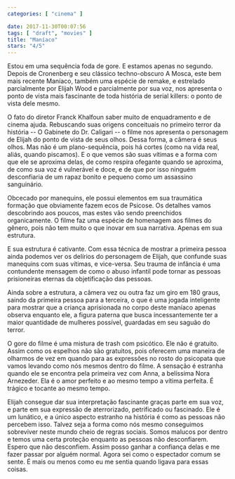 ```yaml
---
categories: [ "cinema" ]

date: 2017-11-30T00:07:56
tags: [ "draft", "movies" ]
title: "Maníaco"
stars: "4/5"
---
```

Estou em uma sequência foda de gore. E estamos apenas no segundo. Depois de Cronenberg e seu clássico techno-obscuro A Mosca, este bem mais recente Maníaco, também uma espécie de remake, e estrelado parcialmente por Elijah Wood e parcialmente por sua voz, nos apresenta o ponto de vista mais fascinante de toda história de serial killers: o ponto de vista dele mesmo.

O fato do diretor Franck Khalfoun saber muito de enquadramento e de cinema ajuda. Rebuscando suas origens conceituais no primeiro terror da história -- O Gabinete do Dr. Caligari -- o filme nos apresenta o personagem de Elijah do ponto de vista de seus olhos. Dessa forma, a câmera é seus olhos. Mas não é um plano-sequência, pois há cortes (como na vida real, aliás, quando piscamos). E o que vemos são suas vítimas e a forma com que ele se aproxima delas, de como respira ofegante quando se aproxima, de como sua voz é vulnerável e doce, e de que por isso ninguém desconfiaria de um rapaz bonito e pequeno como um assassino sanguinário.

Obcecado por manequins, ele possui elementos em sua traumática formação que obviamente fazem ecos de Psicose. Os detalhes vamos descobrindo aos poucos, mas estes vão sendo preenchidos organicamente. O filme faz uma espécie de homenagem aos filmes do gênero, pois não tem muito o que inovar em sua narrativa. Apenas em sua estrutura.

E sua estrutura é cativante. Com essa técnica de mostrar a primeira pessoa ainda podemos ver os delírios do personagem de Elijah, que confunde suas manequins com suas vítimas, e vice-versa. Seu trauma de infância é uma contundente mensagem de como o abuso infantil pode tornar as pessoas prisioneiras eternas da objetificação das pessoas.

Ainda sobre a estrutura, a câmera vez ou outra faz um giro em 180 graus, saindo da primeira pessoa para a terceira, o que é uma jogada inteligente para mostrar que a criança aprisionada no corpo deste maníaco apenas observa enquanto ele, a figura paterna que busca incessantemente ter a maior quantidade de mulheres possível, guardadas em seu saguão do terror.

O gore do filme é uma mistura de trash com psicótico. Ele não é gratuito. Assim como os espelhos não são gratuitos, pois oferecem uma maneira de olharmos de vez em quando para as expressões no rosto do psicopata que vamos levando como nós mesmos dentro do filme. A sensação é estranha quando ele se encontra pela primeira vez com Anna, a belíssima Nora Arnezeder. Ela é o amor perfeito e ao mesmo tempo a vítima perfeita. É trágico e tocante ao mesmo tempo.

Elijah consegue dar sua interpretação fascinante graças parte em sua voz, e parte em sua expressão de aterrorizado, petrificado ou fascinado. Ele é um lunático, e a único aspecto estranho na história é como as pessoas não percebem isso. Talvez seja a forma como nós mesmo conseguimos sobreviver neste mundo cheio de regras sociais. Somos malucos por dentro e temos uma certa proteção enquanto as pessoas não desconfiarem. Espero que não desconfiem. Assim posso ganhar a confiança delas e me fazer passar por alguém normal. Agora sei como o espectador comum se sente. É mais ou menos como eu me sentia quando ligava para essas coisas.
